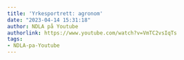 ```yaml
---
title: 'Yrkesportrett: agronom'
date: "2023-04-14 15:31:18"
author: NDLA på Youtube
authorlink: https://www.youtube.com/watch?v=VmTC2vsIqTs
tags:
- NDLA-pa-Youtube
---
```


